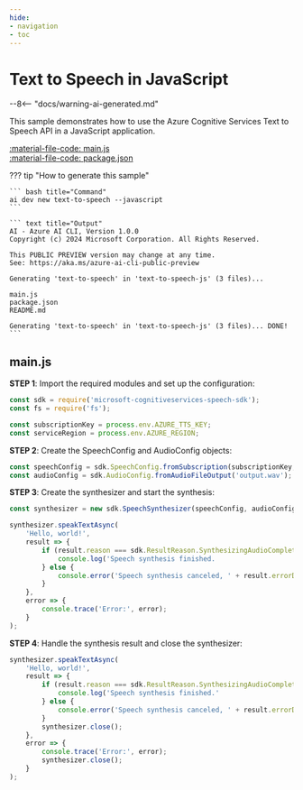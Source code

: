 ```yaml
---
hide:
- navigation
- toc
---
```

# Text to Speech in JavaScript

--8<-- "docs/warning-ai-generated.md"

This sample demonstrates how to use the Azure Cognitive Services Text to Speech API in a JavaScript application.

[:material-file-code: main.js](./samples/text-to-speech-js/main.js)  
[:material-file-code: package.json](./samples/text-to-speech-js/package.json)  

??? tip "How to generate this sample"

    ``` bash title="Command"
    ai dev new text-to-speech --javascript
    ```

    ``` text title="Output"
    AI - Azure AI CLI, Version 1.0.0
    Copyright (c) 2024 Microsoft Corporation. All Rights Reserved.

    This PUBLIC PREVIEW version may change at any time.
    See: https://aka.ms/azure-ai-cli-public-preview

    Generating 'text-to-speech' in 'text-to-speech-js' (3 files)...

    main.js
    package.json
    README.md

    Generating 'text-to-speech' in 'text-to-speech-js' (3 files)... DONE!
    ```


## main.js

**STEP 1**: Import the required modules and set up the configuration:

``` javascript title="main.js"
const sdk = require('microsoft-cognitiveservices-speech-sdk');
const fs = require('fs');

const subscriptionKey = process.env.AZURE_TTS_KEY;
const serviceRegion = process.env.AZURE_REGION;
```

**STEP 2**: Create the SpeechConfig and AudioConfig objects:

``` javascript title="main.js"
const speechConfig = sdk.SpeechConfig.fromSubscription(subscriptionKey, serviceRegion);
const audioConfig = sdk.AudioConfig.fromAudioFileOutput('output.wav');
```

**STEP 3**: Create the synthesizer and start the synthesis:

``` javascript title="main.js"
const synthesizer = new sdk.SpeechSynthesizer(speechConfig, audioConfig);

synthesizer.speakTextAsync(
    'Hello, world!',
    result => {
        if (result.reason === sdk.ResultReason.SynthesizingAudioCompleted) {
            console.log('Speech synthesis finished.
        } else {
            console.error('Speech synthesis canceled, ' + result.errorDetails);
        }
    },
    error => {
        console.trace('Error:', error);
    }
);
```

**STEP 4**: Handle the synthesis result and close the synthesizer:

``` javascript title="main.js"
synthesizer.speakTextAsync(
    'Hello, world!',
    result => {
        if (result.reason === sdk.ResultReason.SynthesizingAudioCompleted) {
            console.log('Speech synthesis finished.'
        } else {
            console.error('Speech synthesis canceled, ' + result.errorDetails);
        }
        synthesizer.close();
    },
    error => {
        console.trace('Error:', error);
        synthesizer.close();
    }
);
```